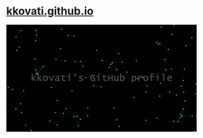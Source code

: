 # [kkovati.github.io](https://kkovati.github.io/)

[![Demo](https://github.com/kkovati/kkovati.github.io/blob/main/docs/demo.gif)](https://kkovati.github.io/)